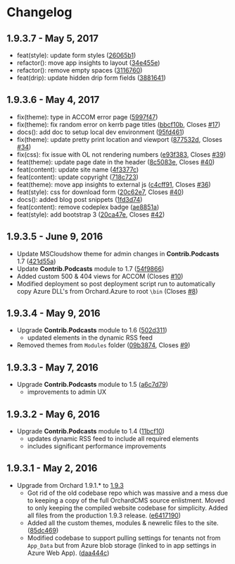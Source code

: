 # Changelog

## 1.9.3.7 - May 5, 2017

- feat(style): update form styles ([26065b1](https://github.com/andrewconnell/aci-orchardcms/commit/26065b1))
- refactor(): move app insights to layout ([34e455e](https://github.com/andrewconnell/aci-orchardcms/commit/34e455e))
- refactor(): remove empty spaces ([3116760](https://github.com/andrewconnell/aci-orchardcms/commit/3116760))
- feat(drip): update hidden drip form fields ([3881641](https://github.com/andrewconnell/aci-orchardcms/commit/3881641))

## 1.9.3.6 - May 4, 2017

- fix(theme): type in ACCOM error page ([5997f47](https://github.com/andrewconnell/aci-orchardcms/commit/5997f47))
- fix(theme): fix random error on kerrb page titles ([bbcf10b](https://github.com/andrewconnell/aci-orchardcms/commit/bbcf10b), Closes [#17](https://github.com/andrewconnell/aci-orchardcms/issues/17))
- docs(): add doc to setup local dev environment ([95fd461](https://github.com/andrewconnell/aci-orchardcms/commit/95fd461))
- fix(theme): update pretty print location and viewport ([877532d](https://github.com/andrewconnell/aci-orchardcms/commit/877532d), Closes [#34](https://github.com/andrewconnell/aci-orchardcms/issues/34))
- fix(css): fix issue with OL not rendering numbers ([e93f383](https://github.com/andrewconnell/aci-orchardcms/commit/e93f383), Closes [#39](https://github.com/andrewconnell/aci-orchardcms/issues/39))
- feat(theme): update page date in the header ([8c5083e](https://github.com/andrewconnell/aci-orchardcms/commit/8c5083e), Closes [#40](https://github.com/andrewconnell/aci-orchardcms/issues/40))
- feat(content): update site name ([4f3377c](https://github.com/andrewconnell/aci-orchardcms/commit/4f3377c))
- feat(content): update copyright ([718c723](https://github.com/andrewconnell/aci-orchardcms/commit/718c723))
- feat(theme): move app insights to external js ([c4cff91](https://github.com/andrewconnell/aci-orchardcms/commit/c4cff91), Closes [#36](https://github.com/andrewconnell/aci-orchardcms/issues/36))
- feat(style): css for download form ([20c62e7](https://github.com/andrewconnell/aci-orchardcms/commit/20c62e7), Closes [#40](https://github.com/andrewconnell/aci-orchardcms/issues/40))
- docs(): added blog post snippets ([1fd3d74](https://github.com/andrewconnell/aci-orchardcms/commit/1fd3d74))
- feat(content): remove codeplex badge ([ae8851a](https://github.com/andrewconnell/aci-orchardcms/commit/ae8851a))
- feat(style): add bootstrap 3 ([20ca47e](https://github.com/andrewconnell/aci-orchardcms/commit/20ca47e), Closes [#42](https://github.com/andrewconnell/aci-orchardcms/issues/42))

## 1.9.3.5 - June 9, 2016

- Update MSCloudshow theme for admin changes in **Contrib.Podcasts** 1.7 ([421d55a](https://github.com/andrewconnell/aci-orchardcms/commit/421d55a))
- Update **Contrib.Podcasts** module to 1.7 ([54f9866](https://github.com/andrewconnell/aci-orchardcms/commit/54f9866))
- Added custom 500 & 404 views for ACCOM (Closes [#10](https://github.com/andrewconnell/aci-orchardcms/issues/10))
- Modified deployment so post deployment script run to automatically copy Azure DLL's from Orchard.Azure to root `\bin` (Closes [#8](https://github.com/andrewconnell/aci-orchardcms/issues/8))

## 1.9.3.4 - May 9, 2016

- Upgrade **Contrib.Podcasts** module to 1.6 ([502d311](https://github.com/andrewconnell/aci-orchardcms/commit/502d31129879323337d929437fd75ab912cecff5))
  - updated elements in the dynamic RSS feed
- Removed themes from `Modules` folder ([09b3874](https://github.com/andrewconnell/aci-orchardcms/commit/09b3874be1e4e65ffab9d9148f7a45772cdd26f5), Closes [#9](https://github.com/andrewconnell/aci-orchardcms/issues/9))

## 1.9.3.3 - May 7, 2016

- Upgrade **Contrib.Podcasts** module to 1.5 ([a6c7d79](https://github.com/andrewconnell/aci-orchardcms/commit/a6c7d790774e1c14713483c694ee5341fe26fb79))
  - improvements to admin UX

## 1.9.3.2 - May 6, 2016

- Upgrade **Contrib.Podcasts** module to 1.4 ([11bcf10](https://github.com/andrewconnell/aci-orchardcms/commit/11bcf102c1d5df6d8f7721b75a54d138d77f3d1b))
  - updates dynamic RSS feed to include all required elements
  - includes significant performance improvements

## 1.9.3.1 - May 2, 2016

- Upgrade from Orchard 1.9.1.* to [1.9.3](https://github.com/OrchardCMS/Orchard/releases/tag/1.9.3)
  - Got rid of the old codebase repo which was massive and a mess due to keeping a copy of the full OrchardCMS source enlistment. Moved to only keeping the compiled website codebase for simplicity. Added all files from the production 1.9.3 release. ([e6417190](https://github.com/andrewconnell/aci-orchardcms/commit/e64171907835e6608a6a85553d9686f5250468d8))
  - Added all the custom themes, modules & newrelic files to the site. ([85dc469](https://github.com/andrewconnell/aci-orchardcms/commit/85dc4697d5d4ac3df7b565f25534e172095260db))
  - Modified codebase to support pulling settings for tenants not from `App_Data` but from Azure blob storage (linked to in app settings in Azure Web App). ([daa444c](https://github.com/andrewconnell/aci-orchardcms/commit/daa444c9a1104179949152c69576c33c74303139))